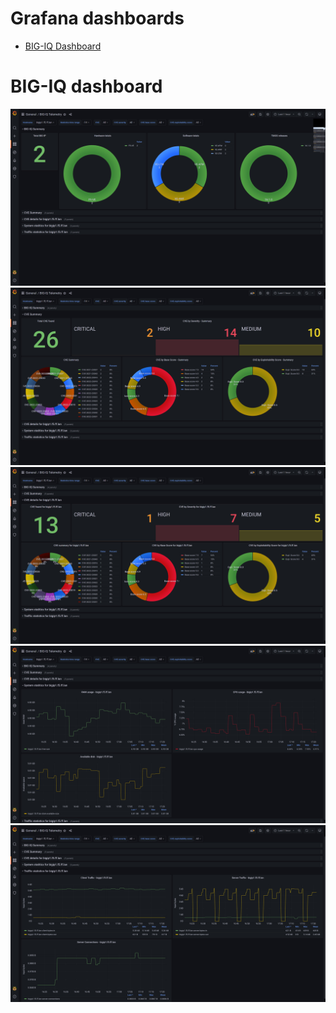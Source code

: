 # Grafana dashboards

- [BIG-IQ Dashboard](/contrib/grafana/F5TT-BIGIQ.json)

# BIG-IQ dashboard

<img src="/contrib/grafana/images/bigiq/grafana-bigiq-summary.jpg"/>

<img src="/contrib/grafana/images/bigiq/grafana-cve-summary.jpg"/>

<img src="/contrib/grafana/images/bigiq/grafana-cve-details.jpg"/>

<img src="/contrib/grafana/images/bigiq/grafana-sysstats.jpg"/>

<img src="/contrib/grafana/images/bigiq/grafana-trafficstats.jpg"/>
